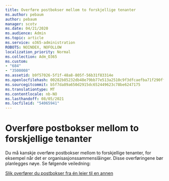 ```yaml
---
title: Overføre postbokser mellom to forskjellige tenanter
ms.author: pebaum
author: pebaum
manager: scotv
ms.date: 04/21/2020
ms.audience: Admin
ms.topic: article
ms.service: o365-administration
ROBOTS: NOINDEX, NOFOLLOW
localization_priority: Normal
ms.collection: Adm_O365
ms.custom:
- "684"
- "3500008"
ms.assetid: b9f57026-5f1f-48a8-805f-56b31f83314e
ms.openlocfilehash: 00282b85232db48e79bb77e513a2510c9f3dfcaefba71f290ff9fbfe98b98673
ms.sourcegitcommit: b5f7da89a650d2915dc652449623c78be6247175
ms.translationtype: MT
ms.contentlocale: nb-NO
ms.lasthandoff: 08/05/2021
ms.locfileid: "54065941"
---
```

# <a name="migrate-mailboxes-between-two-different-tenants"></a>Overføre postbokser mellom to forskjellige tenanter

Du må kanskje overføre postbokser mellom to forskjellige tenanter, for eksempel når det er organisasjonssammenslåinger. Disse overføringene bør planlegges nøye. Se følgende veiledning:
  
[Slik overfører du postbokser fra én leier til en annen](https://docs.microsoft.com/Exchange/mailbox-migration/migrate-mailboxes-across-tenants)
  